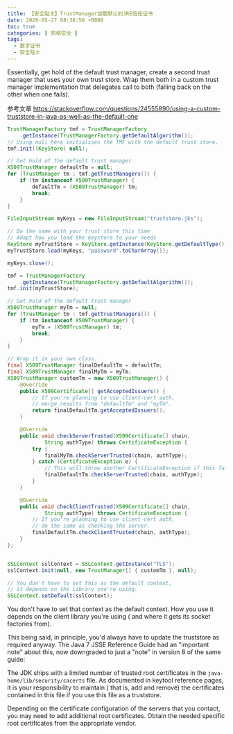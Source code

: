```yaml
---
title: 【安全贴士】TrustManager加载默认的JRE信任证书
date: 2020-05-27 08:38:56 +0800
toc: true
categories: [ 网络安全 ]
tags:
  - 数字证书
  - 安全贴士
---
```


Essentially, get hold of the default trust manager, create a second trust manager that uses your own trust store. Wrap
them both in a custom trust manager implementation that delegates call to both (falling back on the other when one
fails).

参考文章 <https://stackoverflow.com/questions/24555890/using-a-custom-truststore-in-java-as-well-as-the-default-one>

<!--more-->

``` java
TrustManagerFactory tmf = TrustManagerFactory
    .getInstance(TrustManagerFactory.getDefaultAlgorithm());
// Using null here initialises the TMF with the default trust store.
tmf.init((KeyStore) null);

// Get hold of the default trust manager
X509TrustManager defaultTm = null;
for (TrustManager tm : tmf.getTrustManagers()) {
    if (tm instanceof X509TrustManager) {
        defaultTm = (X509TrustManager) tm;
        break;
    }
}

FileInputStream myKeys = new FileInputStream("truststore.jks");

// Do the same with your trust store this time
// Adapt how you load the keystore to your needs
KeyStore myTrustStore = KeyStore.getInstance(KeyStore.getDefaultType());
myTrustStore.load(myKeys, "password".toCharArray());

myKeys.close();

tmf = TrustManagerFactory
    .getInstance(TrustManagerFactory.getDefaultAlgorithm());
tmf.init(myTrustStore);

// Get hold of the default trust manager
X509TrustManager myTm = null;
for (TrustManager tm : tmf.getTrustManagers()) {
    if (tm instanceof X509TrustManager) {
        myTm = (X509TrustManager) tm;
        break;
    }
}

// Wrap it in your own class.
final X509TrustManager finalDefaultTm = defaultTm;
final X509TrustManager finalMyTm = myTm;
X509TrustManager customTm = new X509TrustManager() {
    @Override
    public X509Certificate[] getAcceptedIssuers() {
        // If you're planning to use client-cert auth,
        // merge results from "defaultTm" and "myTm".
        return finalDefaultTm.getAcceptedIssuers();
    }

    @Override
    public void checkServerTrusted(X509Certificate[] chain,
            String authType) throws CertificateException {
        try {
            finalMyTm.checkServerTrusted(chain, authType);
        } catch (CertificateException e) {
            // This will throw another CertificateException if this fails too.
            finalDefaultTm.checkServerTrusted(chain, authType);
        }
    }

    @Override
    public void checkClientTrusted(X509Certificate[] chain,
            String authType) throws CertificateException {
        // If you're planning to use client-cert auth,
        // do the same as checking the server.
        finalDefaultTm.checkClientTrusted(chain, authType);
    }
};


SSLContext sslContext = SSLContext.getInstance("TLS");
sslContext.init(null, new TrustManager[] { customTm }, null);

// You don't have to set this as the default context,
// it depends on the library you're using.
SSLContext.setDefault(sslContext);
```

You don't have to set that context as the default context. How you use it depends on the client library you're using (
and where it gets its socket factories from).

This being said, in principle, you'd always have to update the truststore as required anyway. The Java 7 JSSE Reference
Guide had an "important note" about this, now downgraded to just a "note" in version 8 of the same guide:

The JDK ships with a limited number of trusted root certificates in the
`java-home/lib/security/cacerts` file. As documented in keytool reference pages, it is your responsibility to maintain (
that is, add and remove) the certificates contained in this file if you use this file as a truststore.

Depending on the certificate configuration of the servers that you contact, you may need to add additional root
certificates. Obtain the needed specific root certificates from the appropriate vendor.